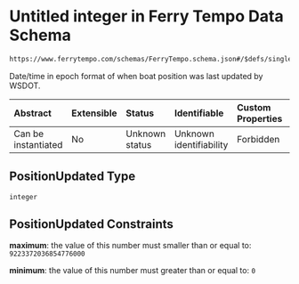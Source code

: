 # Untitled integer in Ferry Tempo Data Schema

```txt
https://www.ferrytempo.com/schemas/FerryTempo.schema.json#/$defs/singleBoatData/properties/PositionUpdated
```

Date/time in epoch format of when boat position was last updated by WSDOT.

| Abstract            | Extensible | Status         | Identifiable            | Custom Properties | Additional Properties | Access Restrictions | Defined In                                                                           |
| :------------------ | :--------- | :------------- | :---------------------- | :---------------- | :-------------------- | :------------------ | :----------------------------------------------------------------------------------- |
| Can be instantiated | No         | Unknown status | Unknown identifiability | Forbidden         | Allowed               | none                | [FerryTempo.schema.json\*](../schemas/FerryTempo.schema.json "open original schema") |

## PositionUpdated Type

`integer`

## PositionUpdated Constraints

**maximum**: the value of this number must smaller than or equal to: `9223372036854776000`

**minimum**: the value of this number must greater than or equal to: `0`

